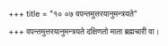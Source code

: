 +++
title = "१० ०७ वपन्तमुत्तरयानुमन्त्रयते"

+++
वपन्तमुत्तरयानुमन्त्रयते दक्षिणतो माता ब्रह्मचारी वा।
